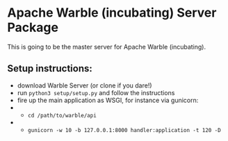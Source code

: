# Apache Warble (incubating) Server Package
This is going to be the master server for Apache Warble (incubating).


## Setup instructions:

* download Warble Server (or clone if you dare!)
* run `python3 setup/setup.py` and follow the instructions
* fire up the main application as WSGI, for instance via gunicorn: 
* * `cd /path/to/warble/api`
* * `gunicorn -w 10 -b 127.0.0.1:8000 handler:application -t 120 -D`


